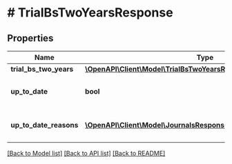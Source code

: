 # # TrialBsTwoYearsResponse

## Properties

Name | Type | Description | Notes
------------ | ------------- | ------------- | -------------
**trial_bs_two_years** | [**\OpenAPI\Client\Model\TrialBsTwoYearsResponseTrialBsTwoYears**](TrialBsTwoYearsResponseTrialBsTwoYears.md) |  |
**up_to_date** | **bool** | 集計結果が最新かどうか |
**up_to_date_reasons** | [**\OpenAPI\Client\Model\JournalsResponseJournalsUpToDateReasons[]**](JournalsResponseJournalsUpToDateReasons.md) | 集計が最新でない場合の要因情報 | [optional]

[[Back to Model list]](../../README.md#models) [[Back to API list]](../../README.md#endpoints) [[Back to README]](../../README.md)
